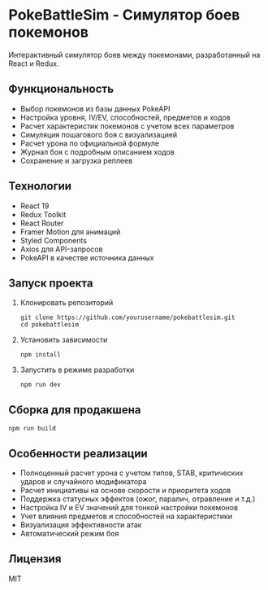 # PokeBattleSim - Симулятор боев покемонов

Интерактивный симулятор боев между покемонами, разработанный на React и Redux.

## Функциональность

- Выбор покемонов из базы данных PokeAPI
- Настройка уровня, IV/EV, способностей, предметов и ходов
- Расчет характеристик покемонов с учетом всех параметров
- Симуляция пошагового боя с визуализацией
- Расчет урона по официальной формуле
- Журнал боя с подробным описанием ходов
- Сохранение и загрузка реплеев

## Технологии

- React 19
- Redux Toolkit
- React Router
- Framer Motion для анимаций
- Styled Components
- Axios для API-запросов
- PokeAPI в качестве источника данных

## Запуск проекта

1. Клонировать репозиторий
   ```
   git clone https://github.com/yourusername/pokebattlesim.git
   cd pokebattlesim
   ```

2. Установить зависимости
   ```
   npm install
   ```

3. Запустить в режиме разработки
   ```
   npm run dev
   ```

## Сборка для продакшена

```
npm run build
```

## Особенности реализации

- Полноценный расчет урона с учетом типов, STAB, критических ударов и случайного модификатора
- Расчет инициативы на основе скорости и приоритета ходов
- Поддержка статусных эффектов (ожог, паралич, отравление и т.д.)
- Настройка IV и EV значений для тонкой настройки покемонов
- Учет влияния предметов и способностей на характеристики
- Визуализация эффективности атак
- Автоматический режим боя

## Лицензия

MIT
